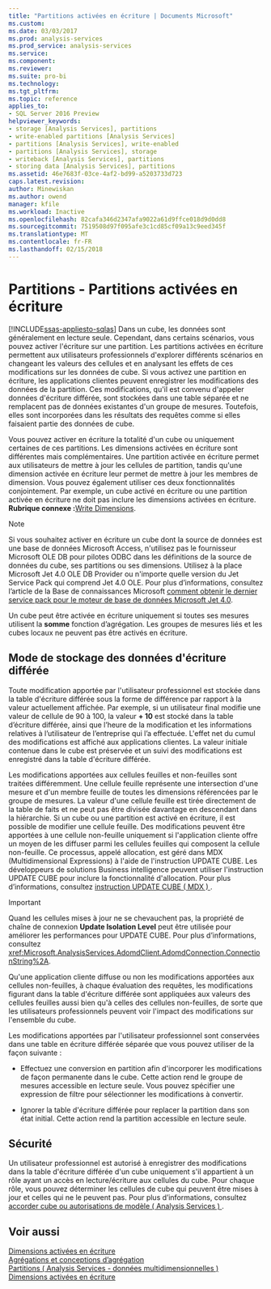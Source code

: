 ```yaml
---
title: "Partitions activées en écriture | Documents Microsoft"
ms.custom: 
ms.date: 03/03/2017
ms.prod: analysis-services
ms.prod_service: analysis-services
ms.service: 
ms.component: 
ms.reviewer: 
ms.suite: pro-bi
ms.technology: 
ms.tgt_pltfrm: 
ms.topic: reference
applies_to:
- SQL Server 2016 Preview
helpviewer_keywords:
- storage [Analysis Services], partitions
- write-enabled partitions [Analysis Services]
- partitions [Analysis Services], write-enabled
- partitions [Analysis Services], storage
- writeback [Analysis Services], partitions
- storing data [Analysis Services], partitions
ms.assetid: 46e7683f-03ce-4af2-bd99-a5203733d723
caps.latest.revision: 
author: Minewiskan
ms.author: owend
manager: kfile
ms.workload: Inactive
ms.openlocfilehash: 82cafa346d2347afa9022a61d9ffce018d9d0dd8
ms.sourcegitcommit: 7519508d97f095afe3c1cd85cf09a13c9eed345f
ms.translationtype: MT
ms.contentlocale: fr-FR
ms.lasthandoff: 02/15/2018
---
```

# <a name="partitions---write-enabled-partitions"></a>Partitions - Partitions activées en écriture
[!INCLUDE[ssas-appliesto-sqlas](../../includes/ssas-appliesto-sqlas.md)]
Dans un cube, les données sont généralement en lecture seule. Cependant, dans certains scénarios, vous pouvez activer l'écriture sur une partition. Les partitions activées en écriture permettent aux utilisateurs professionnels d'explorer différents scénarios en changeant les valeurs des cellules et en analysant les effets de ces modifications sur les données de cube. Si vous activez une partition en écriture, les applications clientes peuvent enregistrer les modifications des données de la partition. Ces modifications, qu'il est convenu d'appeler données d'écriture différée, sont stockées dans une table séparée et ne remplacent pas de données existantes d'un groupe de mesures. Toutefois, elles sont incorporées dans les résultats des requêtes comme si elles faisaient partie des données de cube.  
  
 Vous pouvez activer en écriture la totalité d'un cube ou uniquement certaines de ces partitions. Les dimensions activées en écriture sont différentes mais complémentaires. Une partition activée en écriture permet aux utilisateurs de mettre à jour les cellules de partition, tandis qu'une dimension activée en écriture leur permet de mettre à jour les membres de dimension. Vous pouvez également utiliser ces deux fonctionnalités conjointement. Par exemple, un cube activé en écriture ou une partition activée en écriture ne doit pas inclure les dimensions activées en écriture. **Rubrique connexe :**[Write Dimensions](../../analysis-services/multidimensional-models-olap-logical-dimension-objects/write-enabled-dimensions.md).  
  
> [!NOTE]  
>  Si vous souhaitez activer en écriture un cube dont la source de données est une base de données Microsoft Access, n'utilisez pas le fournisseur Microsoft OLE DB pour pilotes ODBC dans les définitions de la source de données du cube, ses partitions ou ses dimensions. Utilisez à la place Microsoft Jet 4.0 OLE DB Provider ou n'importe quelle version du Jet Service Pack qui comprend Jet 4.0 OLE. Pour plus d’informations, consultez l’article de la Base de connaissances Microsoft [comment obtenir le dernier service pack pour le moteur de base de données Microsoft Jet 4.0](http://support.microsoft.com/?kbid=239114).  
  
 Un cube peut être activée en écriture uniquement si toutes ses mesures utilisent la **somme** fonction d’agrégation. Les groupes de mesures liés et les cubes locaux ne peuvent pas être activés en écriture.  
  
## <a name="writeback-storage"></a>Mode de stockage des données d'écriture différée  
 Toute modification apportée par l'utilisateur professionnel est stockée dans la table d'écriture différée sous la forme de différence par rapport à la valeur actuellement affichée. Par exemple, si un utilisateur final modifie une valeur de cellule de 90 à 100, la valeur **+ 10** est stocké dans la table d’écriture différée, ainsi que l’heure de la modification et les informations relatives à l’utilisateur de l’entreprise qui l’a effectuée. L'effet net du cumul des modifications est affiché aux applications clientes. La valeur initiale contenue dans le cube est préservée et un suivi des modifications est enregistré dans la table d'écriture différée.  
  
 Les modifications apportées aux cellules feuilles et non-feuilles sont traitées différemment. Une cellule feuille représente une intersection d'une mesure et d'un membre feuille de toutes les dimensions référencées par le groupe de mesures. La valeur d'une cellule feuille est tirée directement de la table de faits et ne peut pas être divisée davantage en descendant dans la hiérarchie. Si un cube ou une partition est activé en écriture, il est possible de modifier une cellule feuille. Des modifications peuvent être apportées à une cellule non-feuille uniquement si l'application cliente offre un moyen de les diffuser parmi les cellules feuilles qui composent la cellule non-feuille. Ce processus, appelé allocation, est géré dans MDX (Multidimensional Expressions) à l'aide de l'instruction UPDATE CUBE. Les développeurs de solutions Business intelligence peuvent utiliser l'instruction UPDATE CUBE pour inclure la fonctionnalité d'allocation. Pour plus d’informations, consultez [instruction UPDATE CUBE &#40; MDX &#41; ](../../mdx/mdx-data-manipulation-update-cube.md).  
  
> [!IMPORTANT]  
>  Quand les cellules mises à jour ne se chevauchent pas, la propriété de chaîne de connexion **Update Isolation Level** peut être utilisée pour améliorer les performances pour UPDATE CUBE. Pour plus d’informations, consultez <xref:Microsoft.AnalysisServices.AdomdClient.AdomdConnection.ConnectionString%2A>.  
  
 Qu'une application cliente diffuse ou non les modifications apportées aux cellules non-feuilles, à chaque évaluation des requêtes, les modifications figurant dans la table d'écriture différée sont appliquées aux valeurs des cellules feuilles aussi bien qu'à celles des cellules non-feuilles, de sorte que les utilisateurs professionnels peuvent voir l'impact des modifications sur l'ensemble du cube.  
  
 Les modifications apportées par l'utilisateur professionnel sont conservées dans une table en écriture différée séparée que vous pouvez utiliser de la façon suivante :  
  
-   Effectuez une conversion en partition afin d'incorporer les modifications de façon permanente dans le cube. Cette action rend le groupe de mesures accessible en lecture seule. Vous pouvez spécifier une expression de filtre pour sélectionner les modifications à convertir.  
  
-   Ignorer la table d'écriture différée pour replacer la partition dans son état initial. Cette action rend la partition accessible en lecture seule.  
  
## <a name="security"></a>Sécurité  
 Un utilisateur professionnel est autorisé à enregistrer des modifications dans la table d'écriture différée d'un cube uniquement s'il appartient à un rôle ayant un accès en lecture/écriture aux cellules du cube. Pour chaque rôle, vous pouvez déterminer les cellules de cube qui peuvent être mises à jour et celles qui ne le peuvent pas. Pour plus d’informations, consultez [accorder cube ou autorisations de modèle &#40; Analysis Services &#41; ](../../analysis-services/multidimensional-models/grant-cube-or-model-permissions-analysis-services.md).  
  
## <a name="see-also"></a>Voir aussi  
 [Dimensions activées en écriture](../../analysis-services/multidimensional-models-olap-logical-dimension-objects/write-enabled-dimensions.md)   
 [Agrégations et conceptions d’agrégation](../../analysis-services/multidimensional-models-olap-logical-cube-objects/aggregations-and-aggregation-designs.md)   
 [Partitions &#40; Analysis Services - données multidimensionnelles &#41;](../../analysis-services/multidimensional-models-olap-logical-cube-objects/partitions-analysis-services-multidimensional-data.md)   
 [Dimensions activées en écriture](../../analysis-services/multidimensional-models-olap-logical-dimension-objects/write-enabled-dimensions.md)  
  
  
